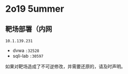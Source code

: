 # 2o19 5ummer

## 靶场部署（内网

`10.1.139.231`
- dvwa `:32528`
- sqli-lab `:30597`


如果对靶场造成了不可逆修改，并需要还原的，请及时声明。